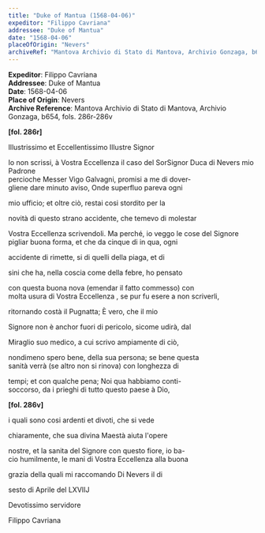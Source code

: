 ```yaml
---
title: "Duke of Mantua (1568-04-06)"
expeditor: "Filippo Cavriana"
addressee: "Duke of Mantua"
date: "1568-04-06"
placeOfOrigin: "Nevers"
archiveRef: "Mantova Archivio di Stato di Mantova, Archivio Gonzaga, b654, fols. 286r-286v"
---
```


**Expeditor**: Filippo Cavriana  
**Addressee**: Duke of Mantua  
**Date**: 1568-04-06  
**Place of Origin**: Nevers  
**Archive Reference**: Mantova Archivio di Stato di Mantova, Archivio Gonzaga, b654, fols. 286r-286v  


**[fol. 286r]**

Illustrissimo  et Eccellentissimo Illustre Signor 

  
Io non  scrissi, à Vostra Eccellenza  il caso del SorSignor Duca di Nevers mio Padrone   
percioche Messer  Vigo Galvagni, promisi a me di dover-  
gliene dare minuto aviso, Onde superfluo pareva ogni
            
mio ufficio; et oltre ciò, restai cosi stordito per la
            
novità di questo  strano accidente, che temevo di molestar
            
Vostra Eccellenza  scrivendoli. Ma perché, io veggo le cose del Signore   
pigliar buona forma, et che da cinque di in qua, ogni
            
accidente di rimette, si di quelli  della piaga, et di
            
sini che ha, nella coscia come della febre, ho pensato
            
con questa buona nova (emendar il fatto commesso) con   
molta usura di Vostra Eccellenza , se pur fu esere a non scriverli,
            
ritornando costà il Pugnatta; È vero, che il mio
            
Signore  non è anchor fuori di pericolo, sicome udirà, dal
            
Miraglio suo medico, a cui scrivo ampiamente di ciò,
            
nondimeno spero bene, della sua persona; se bene questa   
sanità verrà (se altro non  si rinova) con longhezza  di
            
tempi; et con  qualche pena; Noi qua habbiamo conti-  
soccorso, da i prieghi di tutto questo  paese à Dio,
        


**[fol. 286v]**

  
i quali sono cosi ardenti et divoti, che si vede
            
chiaramente, che sua divina Maestà  aiuta l'opere
            
nostre, et la sanita del Signore  con questo  fiore, io ba-  
cio humilmente, le mani di Vostra Eccellenza  alla buona
            
grazia  della quali  mi raccomando  Di Nevers il di
            
sesto  di Aprile del LXVIIJ
        

  
Devotissimo  servidore
            
Filippo Cavriana

